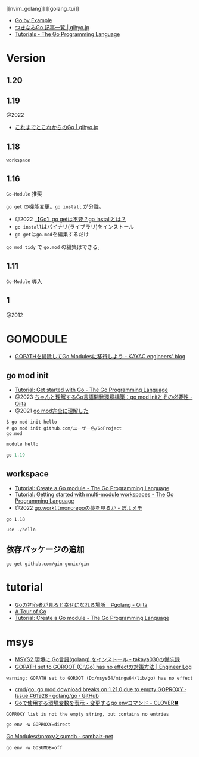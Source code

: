 [[nvim_golang]]
[[golang_tui]]

- [Go by Example](https://oohira.github.io/gobyexample-jp/)
- [つきなみGo 記事一覧 | gihyo.jp](https://gihyo.jp/list/group/%E3%81%A4%E3%81%8D%E3%81%AA%E3%81%BFGo#rt:/article/2022/08/tukinami-go-01)
- [Tutorials - The Go Programming Language](https://go.dev/doc/tutorial/)
# Version
## 1.20
## 1.19
@2022
- [これまでとこれからのGo | gihyo.jp](https://gihyo.jp/article/2022/08/tukinami-go-01)
## 1.18
`workspace`

## 1.16
`Go-Module` 推奨

`go get` の機能変更。`go install` が分離。
- @2022 [【Go】go getは不要？go installとは？](https://zenn.dev/tmk616/articles/383fc3fbb0ec4b)
- `go install`はバイナリ(ライブラリ)をインストール
- `go get`は`go.mod`を編集するだけ

`go mod tidy` で `go.mod` の編集はできる。

## 1.11
`Go-Module` 導入

## 1
@2012

# GOMODULE
- [GOPATHを掃除してGo Modulesに移行しよう - KAYAC engineers' blog](https://techblog.kayac.com/migration-gopath-to-go-modules)

## go mod init
- [Tutorial: Get started with Go - The Go Programming Language](https://go.dev/doc/tutorial/getting-started)
- @2023 [ちゃんと理解するGo言語開発環境構築：go mod initとその必要性 - Qiita](https://qiita.com/TakanoriVega/items/6d7210147c289b45298a)
- @2021 [go mod完全に理解した](https://zenn.dev/optimisuke/articles/105feac3f8e726830f8c)

```
$ go mod init hello
# go mod init github.com/ユーザー名/GoProject
go.mod
```

```go.mod
module hello

go 1.19
```

## workspace
- [Tutorial: Create a Go module - The Go Programming Language](https://go.dev/doc/tutorial/create-module)
- [Tutorial: Getting started with multi-module workspaces - The Go Programming Language](https://go.dev/doc/tutorial/workspaces)
- @2022 [go.workはmonorepoの夢を見るか - ぽよメモ](https://poyo.hatenablog.jp/entry/2022/12/05/090000)

```go.work
go 1.18

use ./hello
```

## 依存パッケージの追加
```
go get github.com/gin-gonic/gin
```


# tutorial
- [Goの初心者が見ると幸せになれる場所　#golang - Qiita](https://qiita.com/tenntenn/items/0e33a4959250d1a55045)
- [A Tour of Go](https://go.dev/tour/welcome/1)
- [Tutorial: Create a Go module - The Go Programming Language](https://go.dev/doc/tutorial/create-module)

# msys
- [MSYS2 環境に Go言語(golang) をインストール - takaya030の備忘録](https://takaya030.hatenablog.com/entry/2018/01/18/230105)
- [GOPATH set to GOROOT (C:\Go\) has no effectの対策方法 | Engineer Log](https://engineer-log.net/index.php/2016/11/25/gopath-set-to-goroot-cgo-has-no-effect/)
```
warning: GOPATH set to GOROOT (D:/msys64/mingw64/lib/go) has no effect
```

- [cmd/go: go mod download breaks on 1.21.0 due to empty GOPROXY · Issue #61928 · golang/go · GitHub](https://github.com/golang/go/issues/61928)
- [Goで使用する環境変数を表示・変更するgo envコマンド - CLOVER🍀](https://kazuhira-r.hatenablog.com/entry/2021/01/03/222459)
```
GOPROXY list is not the empty string, but contains no entries

go env -w GOPROXY=direct
```

[Go Modulesのproxyとsumdb - sambaiz-net](https://www.sambaiz.net/article/261/)
```
go env -w GOSUMDB=off
```
